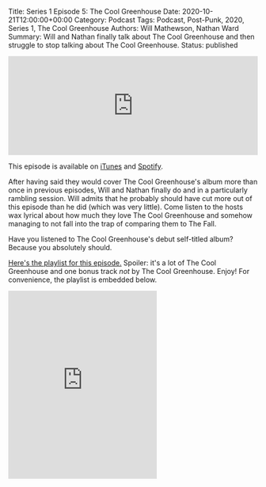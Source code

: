 Title: Series 1 Episode 5: The Cool Greenhouse
Date: 2020-10-21T12:00:00+00:00
Category: Podcast
Tags: Podcast, Post-Punk, 2020, Series 1, The Cool Greenhouse
Authors: Will Mathewson, Nathan Ward
Summary: Will and Nathan finally talk about The Cool Greenhouse and then struggle to stop talking about The Cool Greenhouse.
Status: published

<iframe height="200px" width="100%" frameborder="no" scrolling="no" seamless src="https://player.simplecast.com/8eb227ad-4a84-4883-a5d9-648237cc487c?dark=false"></iframe>

This episode is available on
[iTunes](https://podcasts.apple.com/gb/podcast/s1e5-the-cool-greenhouse/id1514967827?i=1000495524945)
and [Spotify](https://open.spotify.com/episode/5BphtgWC1efLrbC72TXW0h).

After having said they would cover The Cool Greenhouse's album more than once
in previous episodes, Will and Nathan finally do and in a particularly rambling
session. Will admits that he probably should have cut more out of this episode
than he did (which was very little). Come listen to the hosts wax lyrical about
how much they love The Cool Greenhouse and somehow managing to not fall into
the trap of comparing them to The Fall. 

Have you listened to The Cool Greenhouse's debut self-titled album? Because you
absolutely should.

[Here's the playlist for this
episode.](https://open.spotify.com/playlist/0WjGvLKHq6lVbOp4DBpFsM?si=V_DRV3vCShug-hhSWoJOCQ)
Spoiler: it's a lot of The Cool Greenhouse and one bonus track _not_ by The
Cool Greenhouse. Enjoy! For convenience, the playlist is embedded below.

<iframe src="https://open.spotify.com/embed/playlist/0WjGvLKHq6lVbOp4DBpFsM" width="300" height="380" frameborder="0" allowtransparency="true" allow="encrypted-media"></iframe>
